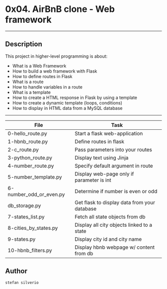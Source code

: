 # 0x04. AirBnB clone - Web framework
---
## Description

This project in higher-level programming is about:
* What is a Web Framework
* How to build a web framework with Flask
* How to define routes in Flask
* What is a route
* How to handle variables in a route
* What is a template
* How to create a HTML response in Flask by using a template
* How to create a dynamic template (loops, conditions)
* How to display in HTML data from a MySQL database

---
File|Task
---|---
0-hello_route.py | Start a flask web-application
1-hbnb_route.py | Define routes in flask
2-c_route.py | Pass parameters into your routes
3-python_route.py | Display text using Jinja
4-number_route.py | Specify default argument in route
5-number_template.py | Display web-page only if parameter is int
6-number_odd_or_even.py | Determine if number is even or odd
db_storage.py | Get flask to display data from your database
7-states_list.py | Fetch all state objects from db
8-cities_by_states.py | Display all city objects linked to a state
9-states.py | Display city id and city name
10-hbnb_filters.py | Display hbnb webpage w/ content from db


## Author
`stefan silverio`